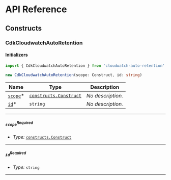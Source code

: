 # API Reference <a name="API Reference" id="api-reference"></a>

## Constructs <a name="Constructs" id="constructs"></a>

### CdkCloudwatchAutoRetention <a name="cloudwatch-auto-retention.CdkCloudwatchAutoRetention" id="cloudwatchautoretentioncdkcloudwatchautoretention"></a>

#### Initializers <a name="cloudwatch-auto-retention.CdkCloudwatchAutoRetention.Initializer" id="cloudwatchautoretentioncdkcloudwatchautoretentioninitializer"></a>

```typescript
import { CdkCloudwatchAutoRetention } from 'cloudwatch-auto-retention'

new CdkCloudwatchAutoRetention(scope: Construct, id: string)
```

| **Name** | **Type** | **Description** |
| --- | --- | --- |
| [`scope`](#cloudwatchautoretentioncdkcloudwatchautoretentionparameterscope)<span title="Required">*</span> | [`constructs.Construct`](#constructs.Construct) | *No description.* |
| [`id`](#cloudwatchautoretentioncdkcloudwatchautoretentionparameterid)<span title="Required">*</span> | `string` | *No description.* |

---

##### `scope`<sup>Required</sup> <a name="cloudwatch-auto-retention.CdkCloudwatchAutoRetention.parameter.scope" id="cloudwatchautoretentioncdkcloudwatchautoretentionparameterscope"></a>

- *Type:* [`constructs.Construct`](#constructs.Construct)

---

##### `id`<sup>Required</sup> <a name="cloudwatch-auto-retention.CdkCloudwatchAutoRetention.parameter.id" id="cloudwatchautoretentioncdkcloudwatchautoretentionparameterid"></a>

- *Type:* `string`

---








